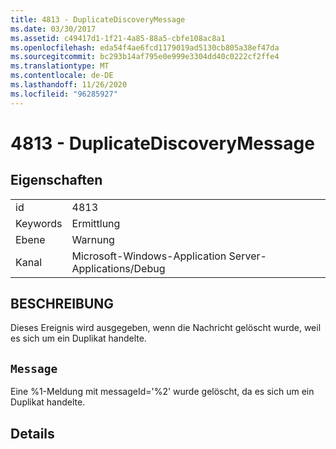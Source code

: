 ```yaml
---
title: 4813 - DuplicateDiscoveryMessage
ms.date: 03/30/2017
ms.assetid: c49417d1-1f21-4a85-88a5-cbfe108ac8a1
ms.openlocfilehash: eda54f4ae6fcd1179019ad5130cb805a38ef47da
ms.sourcegitcommit: bc293b14af795e0e999e3304dd40c0222cf2ffe4
ms.translationtype: MT
ms.contentlocale: de-DE
ms.lasthandoff: 11/26/2020
ms.locfileid: "96285927"
---
```

# <a name="4813---duplicatediscoverymessage"></a>4813 - DuplicateDiscoveryMessage

## <a name="properties"></a>Eigenschaften  
  
|||  
|-|-|  
|id|4813|  
|Keywords|Ermittlung|  
|Ebene|Warnung|  
|Kanal|Microsoft-Windows-Application Server-Applications/Debug|  
  
## <a name="description"></a>BESCHREIBUNG  

 Dieses Ereignis wird ausgegeben, wenn die Nachricht gelöscht wurde, weil es sich um ein Duplikat handelte.  
  
## <a name="message"></a>`Message`  

 Eine %1-Meldung mit messageId='%2' wurde gelöscht, da es sich um ein Duplikat handelte.  
  
## <a name="details"></a>Details
